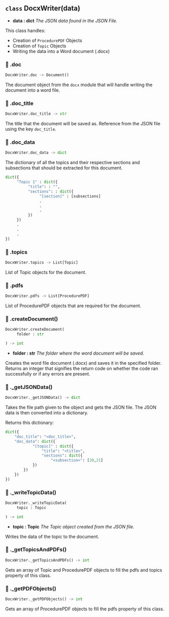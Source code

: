 ## `class` DocxWriter(data)

* **data : dict**
*The JSON data found in the JSON File.*

This class handles:
* Creation of `ProcedurePDF` Objects
* Creation of `Topic` Objects
* Writing the data into a Word document (.docx)

### 🔸 .doc
```py
DocxWriter.doc -> Document()
```

The document object from the `docx` module that will handle writing the document into a word file.

### 🔸 .doc_title
```py
DocxWriter.doc_title -> str
```

The title that the document will be saved as. Reference from the JSON file using the key `doc_title`.

### 🔸 .doc_data
```py
DocxWriter.doc_data -> dict
```

The dictionary of all the topics and their respective sections and subsections that should be extracted for this document.

```py
dict({
     "Topic 1" : dict({
          "title": : "",
          "sections": : dict({
               "[section]" : [subsections]
               .
               .
               .
          })
     })
     .
     .
     .
})
```

### 🔸 .topics
```py
DocxWriter.topics -> List[Topic]
```

List of Topic objects for the document.

### 🔸 .pdfs
```py
DocxWriter.pdfs -> List[ProcedurePDF]
```

List of ProcedurePDF objects that are required for the document.

### 🔹 .createDocument()
```py
DocxWriter.createDocument(
     folder : str

) -> int
```

* **folder : str**
*The folder where the word document will be saved.*

Creates the word file document (.docx) and saves it in the specified folder. Returns an integer that signifies the return code on whether the code ran successfully or if any errors are present.

### 🔹 ._getJSONData()
```py
DocxWriter._getJSONData() -> dict
```

Takes the file path given to the object and gets the JSON file. The JSON data is then converted into a dictionary.

Returns this dictionary:
```py
dict({
    "doc_title": "<doc_title>",
    "doc_data": dict({
            "[topic]" : dict({
                "title": "<title>",
                "sections": dict({
                    "<subsection>": [20,21]
            })
        })
    })
})
```

### 🔹 ._writeTopicData()
```py
DocxWriter._writeTopicData(
     topic : Topic

) -> int
```

* **topic : Topic**
*The Topic object created from the JSON file.*

Writes the data of the topic to the document.

### 🔹 ._getTopicsAndPDFs()
```py
DocxWriter._getTopicsAndPDFs() -> int
```

Gets an array of Topic and ProcedurePDF objects to fill the pdfs and topics property of this class.

### 🔹 ._getPDFObjects()
```py
DocxWriter._getPDFObjects() -> int
```

Gets an array of ProcedurePDF objects to fill the pdfs property of this class.
